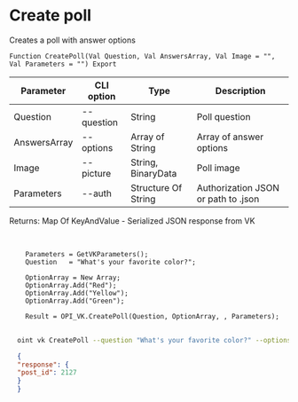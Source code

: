 ﻿---
sidebar_position: 4
---

# Create poll
 Creates a poll with answer options



`Function CreatePoll(Val Question, Val AnswersArray, Val Image = "", Val Parameters = "") Export`

  | Parameter | CLI option | Type | Description |
  |-|-|-|-|
  | Question | --question | String | Poll question |
  | AnswersArray | --options | Array of String | Array of answer options |
  | Image | --picture | String, BinaryData | Poll image |
  | Parameters | --auth | Structure Of String | Authorization JSON or path to .json |

  
  Returns:  Map Of KeyAndValue - Serialized JSON response from VK

<br/>




```bsl title="Code example"
    Parameters = GetVKParameters();
    Question   = "What's your favorite color?";

    OptionArray = New Array;
    OptionArray.Add("Red");
    OptionArray.Add("Yellow");
    OptionArray.Add("Green");

    Result = OPI_VK.CreatePoll(Question, OptionArray, , Parameters);
```



```sh title="CLI command example"
    
  oint vk CreatePoll --question "What's your favorite color?" --options %options% --picture %picture% --auth "GetVKParameters()"

```

```json title="Result"
  {
  "response": {
  "post_id": 2127
  }
  }

```
